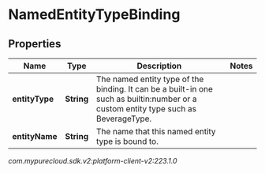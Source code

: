 # NamedEntityTypeBinding


## Properties

| Name | Type | Description | Notes |
| ------------ | ------------- | ------------- | ------------- |
| **entityType** | **String** | The named entity type of the binding. It can be a built-in one such as builtin:number or a custom entity type such as BeverageType. |  |
| **entityName** | **String** | The name that this named entity type is bound to. |  |




_com.mypurecloud.sdk.v2:platform-client-v2:223.1.0_
